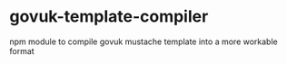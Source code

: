 # govuk-template-compiler
npm module to compile govuk mustache template into a more workable format
